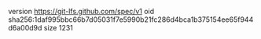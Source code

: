 version https://git-lfs.github.com/spec/v1
oid sha256:1daf995bbc66b7d05031f7e5990b21fc286d4bca1b375154ee65f944d6a00d9d
size 1231
